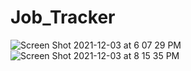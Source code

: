 # Job_Tracker

 ![Screen Shot 2021-12-03 at 6 07 29 PM](https://user-images.githubusercontent.com/44325167/144660128-96367c71-455e-4ca4-b9b5-23e838810c2a.png)
![Screen Shot 2021-12-03 at 8 15 35 PM](https://user-images.githubusercontent.com/44325167/144660162-0d09a818-7106-40dd-bca7-94f20c7ba11f.png)
